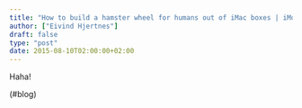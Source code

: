 ```yaml
---
title: "How to build a hamster wheel for humans out of iMac boxes | iMore"
author: ["Eivind Hjertnes"]
draft: false
type: "post"
date: 2015-08-10T02:00:00+02:00
---
```


Haha!

(#blog)
